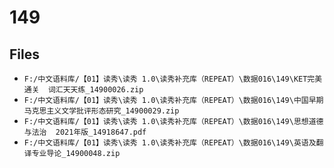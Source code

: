 # 149

## Files

- `F:/中文语料库/【01】读秀\读秀 1.0\读秀补充库（REPEAT）\数据016\149\KET完美通关  词汇天天练_14900026.zip`
- `F:/中文语料库/【01】读秀\读秀 1.0\读秀补充库（REPEAT）\数据016\149\中国早期马克思主义文学批评形态研究_14900029.zip`
- `F:/中文语料库/【01】读秀\读秀 1.0\读秀补充库（REPEAT）\数据016\149\思想道德与法治  2021年版_14918647.pdf`
- `F:/中文语料库/【01】读秀\读秀 1.0\读秀补充库（REPEAT）\数据016\149\英语及翻译专业导论_14900048.zip`
